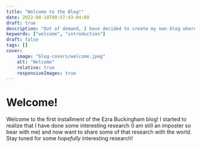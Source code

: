 ```yaml
---
title: "Welcome to the Blog!"
date: 2022-08-18T08:57:43-04:00
draft: true
description: "Out of demand, I have decided to create my own blog where I post about all the research I do!"
keywords: ["welcome", "introduction"]
draft: false
tags: []
cover:
    image: "blog-covers/welcome.jpeg"
    alt: "Welcome"
    relative: true 
    responsiveImages: true
---
```


# Welcome!

Welcome to the first installment of the Ezra Buckingham blog! I started to realize that I have done some interesting research (I am still an imposter so bear with me) and now want to share some of that research with the world. Stay tuned for some _hopefully_ interesting research!
